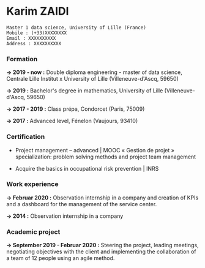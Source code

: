 # Karim ZAIDI

```
Master 1 data science, University of Lille (France)
Mobile : (+33)XXXXXXXX
Email : XXXXXXXXXX
Address : XXXXXXXXXX
```

### Formation


**-> 2019 - now :** Double diploma engineering - master of data science, Centrale Lille Institut x University of Lille (Villeneuve-d'Ascq, 59650)

**-> 2019 :** Bachelor's degree in mathematics, University of Lille (Villeneuve-d'Ascq, 59650)

**-> 2017 - 2019 :** Class prépa, Condorcet (Paris, 75009)

**-> 2017 :** Advanced level, Fénelon (Vaujours, 93410)


### Certification

- Project management – advanced \| MOOC « Gestion de projet »
specialization: problem solving methods and project team management

- Acquire the basics in occupational risk prevention \| INRS


### Work experience

**-> Februar 2020 :** Observation internship in a company and creation of KPIs and a dashboard for the management of the service center.

**-> 2014 :** Observation internship in a company


### Academic project

**-> September 2019 - Februar 2020 :** Steering the project, leading meetings, negotiating objectives with the client and implementing the collaboration of a team of 12 people using an agile method.
